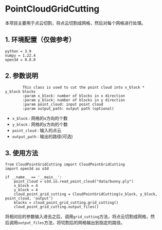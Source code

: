# PointCloudGridCutting

本项目主要用于点云切割，将点云切割成网格，然后对每个网格进行处理。

## 1. 环境配置（仅做参考）
~~~
python = 3.9
numpy = 1.22.4
open3d = 0.8.0
~~~

## 2. 参数说明
~~~
        This class is used to cut the point cloud into x_block * y_block blocks
        :param x_block: number of blocks in x direction
        :param y_block: number of blocks in y direction
        :param point_cloud: input point cloud
        :param output_path: output path (optional)
~~~
- `x_block` : 网格的x方向的个数
- `y_block` : 网格的y方向的个数
- `point_cloud` : 输入的点云
- `output_path` : 输出的路径(可选)

## 3. 使用方法
~~~
from CloudPointGridCutting import CloudPointGridCutting
import open3d as o3d

if __name__ == '__main__':
    point_cloud = o3d.io.read_point_cloud("data/bunny.ply")
    x_block = 4
    y_block = 4
    cloud_point_grid_cutting = CloudPointGridCutting(x_block, y_block, point_cloud, 'output')
    blocks = cloud_point_grid_cutting.grid_cutting()
    cloud_point_grid_cutting.output_files()
~~~

将相对应的参数输入进去之后，调用`grid_cutting`方法，将点云切割成网格，然后调用`output_files`方法，将切割后的网格输出到指定的路径。

